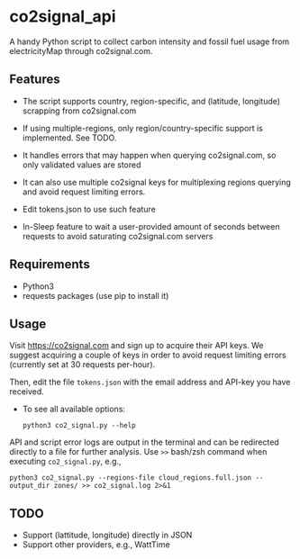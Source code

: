 # co2signal_api
A handy Python script to collect carbon intensity and fossil fuel usage from electricityMap through co2signal.com.

## Features
* The script supports country, region-specific, and (latitude, longitude) scrapping from co2signal.com
 * If using multiple-regions, only region/country-specific support is implemented. See TODO.

* It handles errors that may happen when querying co2signal.com, so only validated values are stored
* It can also use multiple co2signal keys for multiplexing regions querying and avoid request limiting errors.
 * Edit tokens.json to use such feature
* In-Sleep feature to wait a user-provided amount of seconds between requests to avoid saturating co2signal.com servers
 
 ## Requirements
 
 * Python3
 * requests packages (use pip to install it)
 
## Usage

Visit https://co2signal.com and sign up to acquire their API keys. We suggest acquiring a couple of keys in order to avoid request limiting errors (currently set at 30 requests per-hour).

Then, edit the file ```tokens.json``` with the email address and API-key you have received.

* To see all available options:
   ```
   python3 co2_signal.py --help
   ```

API and script error logs are output in the terminal and can be redirected directly to a file for further analysis. Use ```>>``` bash/zsh command when executing ```co2_signal.py```, e.g.,

```python3 co2_signal.py --regions-file cloud_regions.full.json --output_dir zones/ >> co2_signal.log 2>&1```

## TODO
* Support (lattitude, longitude) directly in JSON
* Support other providers, e.g., WattTime
